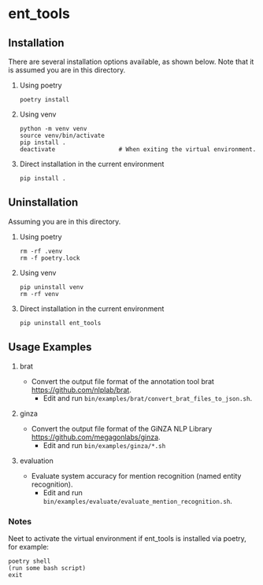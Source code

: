 # ent_tools

## Installation

There are several installation options available, as shown below. Note that it is assumed you are in this directory.

1. Using poetry

    ~~~~
    poetry install
    ~~~~

1. Using venv
    ~~~~
    python -m venv venv
    source venv/bin/activate
    pip install .
    deactivate                  # When exiting the virtual environment.
    ~~~~

1. Direct installation in the current environment
    ~~~~
    pip install .
    ~~~~

## Uninstallation

Assuming you are in this directory.

1. Using poetry

    ~~~~
    rm -rf .venv
    rm -f poetry.lock
    ~~~~

1. Using venv
    ~~~~
    pip uninstall venv
    rm -rf venv
    ~~~~

1. Direct installation in the current environment
    ~~~~
    pip uninstall ent_tools
    ~~~~

## Usage Examples

1. brat
    - Convert the output file format of the annotation tool brat <https://github.com/nlplab/brat>.
        - Edit and run `bin/examples/brat/convert_brat_files_to_json.sh`.

1. ginza
    - Convert the output file format of the GiNZA NLP Library <https://github.com/megagonlabs/ginza>.
        - Edit and run `bin/examples/ginza/*.sh`

1. evaluation
    - Evaluate system accuracy for mention recognition (named entity recognition).
        - Edit and run `bin/examples/evaluate/evaluate_mention_recognition.sh`.

### Notes

Neet to activate the virtual environment if ent_tools is installed via poetry, for example:
~~~~
poetry shell
(run some bash script)
exit
~~~~
